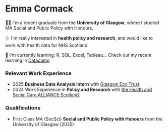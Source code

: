 # Emma Cormack

👩‍🎓 I'm a recent graduate from the **University of Glasgow**, where I studied MA Social and Public Policy with Honours.


🩺 I'm really interested in **health policy and research**, and would like to work with health data for NHS Scotland.

🌱 I'm currently learning: R, SQL, Excel, Tableau...
Check out my recent learning in [Datacamp](https://www.datacamp.com/portfolio/2550840c)

### Relevant Work Experience

- 2025 **Business Data Analysis Intern** with [Glasgow Eco Trust](https://www.glasgowecotrust.org.uk/).
- 2024 Work Experience in **Policy and Research** with [the Health and Social Care ALLIANCE Scotland](https://www.google.com/url?sa=t&source=web&rct=j&opi=89978449&url=https://www.alliance-scotland.org.uk/&ved=2ahUKEwjp74jh8YyQAxVRXEEAHWRfJewQFnoECAwQAQ&sqi=2&usg=AOvVaw27ncLlRyGfZT4qQUM_rImK).

### Qualifications

- First Class MA (SocSci) **Social and Public Policy with Honours** from the University of Glasgow (2025)

